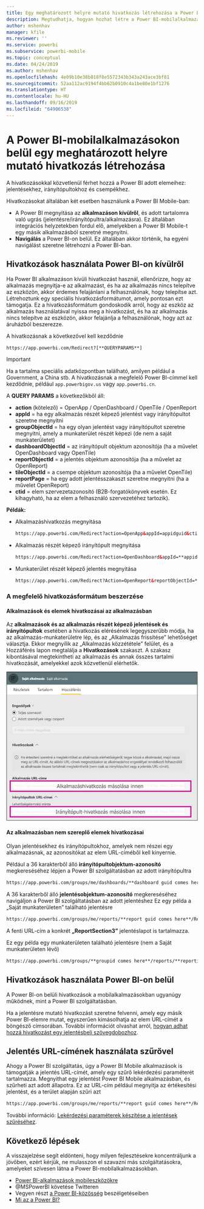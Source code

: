 ```yaml
---
title: Egy meghatározott helyre mutató hivatkozás létrehozása a Power BI-mobilalkalmazásokban
description: Megtudhatja, hogyan hozhat létre a Power BI-mobilalkalmazásban meghatározott irányítópultra, csempére vagy jelentésre mutató mélyhivatkozást URI használatával.
author: mshenhav
manager: kfile
ms.reviewer: ''
ms.service: powerbi
ms.subservice: powerbi-mobile
ms.topic: conceptual
ms.date: 04/24/2019
ms.author: mshenhav
ms.openlocfilehash: 4e09b10e38b018f8e5572343b343a243ace3bf81
ms.sourcegitcommit: 52aa112ac9194f4bb62b0910c4a1be80e1bf1276
ms.translationtype: HT
ms.contentlocale: hu-HU
ms.lasthandoff: 09/16/2019
ms.locfileid: "64906538"
---
```

# <a name="create-a-link-to-a-specific-location-in-the-power-bi-mobile-apps"></a>A Power BI-mobilalkalmazásokon belül egy meghatározott helyre mutató hivatkozás létrehozása
A hivatkozásokkal közvetlenül férhet hozzá a Power BI adott elemeihez: jelentésekhez, irányítópultokhoz és csempékhez.

Hivatkozásokat általában két esetben használunk a Power BI Mobile-ban: 

* A Power BI megnyitása az **alkalmazáson kívülről**, és adott tartalomra való ugrás (jelentésre/irányítópultra/alkalmazásra). Ez általában integrációs helyzetekben fordul elő, amelyekben a Power BI Mobile-t egy másik alkalmazásból szeretné megnyitni. 
* **Navigálás** a Power BI-on belül. Ez általában akkor történik, ha egyéni navigálást szeretne létrehozni a Power BI-ban.


## <a name="use-links-from-outside-of-power-bi"></a>Hivatkozások használata Power BI-on kívülről
Ha Power BI alkalmazáson kívüli hivatkozást használ, ellenőrizze, hogy az alkalmazás megnyitja-e az alkalmazást, és ha az alkalmazás nincs telepítve az eszközön, akkor érdemes felajánlani a felhasználónak, hogy telepítse azt. Létrehoztunk egy speciális hivatkozásformátumot, amely pontosan ezt támogatja. Ez a hivatkozásformátum gondoskodik arról, hogy az eszköz az alkalmazás használatával nyissa meg a hivatkozást, és ha az alkalmazás nincs telepítve az eszközön, akkor felajánlja a felhasználónak, hogy azt az áruházból beszerezze.

A hivatkozásnak a következővel kell kezdődnie  
```html
https://app.powerbi.com/Redirect?[**QUERYPARAMS**]
```

> [!IMPORTANT]
> Ha a tartalma speciális adatközpontban található, amilyen például a Government, a China stb. A hivatkozásnak a megfelelő Power BI-címmel kell kezdődnie, például `app.powerbigov.us` vagy `app.powerbi.cn`.   
>


A **QUERY PARAMS** a következőkből áll:
* **action** (kötelező) = OpenApp / OpenDashboard / OpenTile / OpenReport
* **appId** = ha egy alkalmazás részét képező jelentést vagy irányítópultot szeretne megnyitni 
* **groupObjectId** = ha egy olyan jelentést vagy irányítópultot szeretne megnyitni, amely a munkaterület részét képezi (de nem a saját munkaterületet)
* **dashboardObjectId** = az irányítópult objektum azonosítója (ha a művelet OpenDashboard vagy OpenTile)
* **reportObjectId** = a jelentés objektum azonosítója (ha a művelet az OpenReport)
* **tileObjectId** = a csempe objektum azonosítója (ha a művelet OpenTile)
* **reportPage** = ha egy adott jelentésszakaszt szeretne megnyitni (ha a művelet OpenReport)
* **ctid** = elem szervezetazonosító (B2B-forgatókönyvek esetén. Ez kihagyható, ha az elem a felhasználó szervezetéhez tartozik).

**Példák:**

* Alkalmazáshivatkozás megnyitása 
  ```html
  https://app.powerbi.com/Redirect?action=OpenApp&appId=appidguid&ctid=organizationid
  ```

* Alkalmazás részét képező irányítópult megnyitása 
  ```html
  https://app.powerbi.com/Redirect?action=OpenDashboard&appId=**appidguid**&dashboardObjectId=**dashboardidguid**&ctid=**organizationid**
  ```

* Munkaterület részét képező jelentés megnyitása
  ```html
  https://app.powerbi.com/Redirect?Action=OpenReport&reportObjectId=**reportidguid**&groupObjectId=**groupidguid**&reportPage=**ReportSectionName**
  ```

### <a name="how-to-get-the-right-link-format"></a>A megfelelő hivatkozásformátum beszerzése

#### <a name="links-of-apps-and-items-in-app"></a>Alkalmazások és elemek hivatkozásai az alkalmazásban

Az **alkalmazások és az alkalmazás részét képező jelentések és irányítópultok** esetében a hivatkozás elérésének legegyszerűbb módja, ha az alkalmazás-munkaterületre lép, és az „Alkalmazás frissítése” lehetőséget választja. Ekkor megnyílik az „Alkalmazás közzététele” felület, és a Hozzáférés lapon megtalálja a **Hivatkozások** szakaszt. A szakasz kibontásával megtekintheti az alkalmazás és annak összes tartalmi hivatkozását, amelyekkel azok közvetlenül elérhetők.

![Alkalmazás közzététele hivatkozások a Power BI-ban ](./media/mobile-apps-links/mobile-link-copy-app-links.png)

#### <a name="links-of-items-not-in-app"></a>Az alkalmazásban nem szereplő elemek hivatkozásai 

Olyan jelentésekhez és irányítópultokhoz, amelyek nem részei egy alkalmazásnak, az azonosítókat az elem URL-címéből kell kinyernie.

Például a 36 karakterből álló **irányítópultobjektum-azonosító** megkereséséhez lépjen a Power BI szolgáltatásban az adott irányítópultra 

```html
https://app.powerbi.com/groups/me/dashboards/**dashboard guid comes here**?ctid=**organization id comes here**`
```

A 36 karakterből álló **jelentésobjektum-azonosító** megkereséséhez navigáljon a Power BI szolgáltatásban az adott jelentéshez
Ez egy példa a „Saját munkaterületen” található jelentésre

```html
https://app.powerbi.com/groups/me/reports/**report guid comes here**/ReportSection3?ctid=**organization id comes here**`
```
A fenti URL-cím a konkrét **„ReportSection3”** jelentéslapot is tartalmazza.

Ez egy példa egy munkaterületen található jelentésre (nem a Saját munkaterületen lévő)

```html
https://app.powerbi.com/groups/**groupid comes here**/reports/**reportid comes here**/ReportSection1?ctid=**organizationid comes here**
```

## <a name="use-links-inside-power-bi"></a>Hivatkozások használata Power BI-on belül

A Power BI-on belüli hivatkozások a mobilalkalmazásokban ugyanúgy működnek, mint a Power BI szolgáltatásban.

Ha a jelentésre mutató hivatkozást szeretne felvenni, amely egy másik Power BI-elemre mutat, egyszerűen kimásolhatja az elem URL-címét a böngésző címsorában. További információt olvashat arról, [hogyan adhat hozzá hivatkozást egy jelentésbeli szövegdobozhoz](https://docs.microsoft.com/power-bi/service-add-hyperlink-to-text-box).

## <a name="use-report-url-with-filter"></a>Jelentés URL-címének használata szűrővel
Ahogy a Power BI szolgáltatás, úgy a Power BI Mobile alkalmazások is támogatják a jelentés URL-címét, amely egy szűrő lekérdezési paraméterét tartalmazza. Megnyithat egy jelentést Power BI Mobile alkalmazásban, és szűrheti azt adott állapotra. Ez az URL-cím például megnyitja az értékesítési jelentést, és a terület alapján szűri azt

```html
https://app.powerbi.com/groups/me/reports/**report guid comes here**/ReportSection3?ctid=**organization id comes here**&filter=Store/Territory eq 'NC'
```

További információ: [Lekérdezési paraméterek készítése a jelentések szűréséhez](https://docs.microsoft.com/power-bi/service-url-filters).

## <a name="next-steps"></a>Következő lépések
A visszajelzése segít eldönteni, hogy milyen fejlesztésekre koncentráljunk a jövőben, ezért kérjük, ne mulasszon el szavazni más szolgáltatásokra, amelyeket szívesen látna a Power BI-mobilalkalmazásokban. 

* [Power BI-alkalmazások mobileszközökre](mobile-apps-for-mobile-devices.md)
* @MSPowerBI követése Twitteren
* Vegyen részt [a Power BI-közösség](http://community.powerbi.com/) beszélgetéseiben
* [Mi az a Power BI?](../../power-bi-overview.md)

